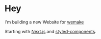 # Hey

I'm building a new Website for [wemake](https://wemake.de/)

Starting with [Next.js](https://nextjs.org/) and [styled-components](https://styled-components.com/).
